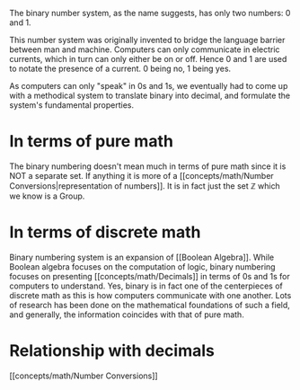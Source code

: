 The binary number system, as the name suggests, has only two numbers: 0 and 1. 

This number system was originally invented to bridge the language barrier between man and machine. Computers can only communicate in electric currents, which in turn can only either be on or off. Hence 0 and 1 are used to notate the presence of a current. 0 being no, 1 being yes.

As computers can only "speak" in 0s and 1s, we eventually had to come up with a methodical system to translate binary into decimal, and formulate the system's fundamental properties.
# In terms of pure math
The binary numbering doesn't mean much in terms of pure math since it is NOT a separate set. If anything it is more of a [[concepts/math/Number Conversions|representation of numbers]]. It is in fact just the set $\mathbb{Z}$ which we know is a Group.
# In terms of discrete math
Binary numbering system is an expansion of [[Boolean Algebra]]. While Boolean algebra focuses on the computation of logic, binary numbering focuses on presenting [[concepts/math/Decimals]] in terms of 0s and 1s for computers to understand. Yes, binary is in fact one of the centerpieces of discrete math as this is how computers communicate with one another. Lots of research has been done on the mathematical foundations of such a field, and generally, the information coincides with that of pure math.
# Relationship with decimals
[[concepts/math/Number Conversions]]